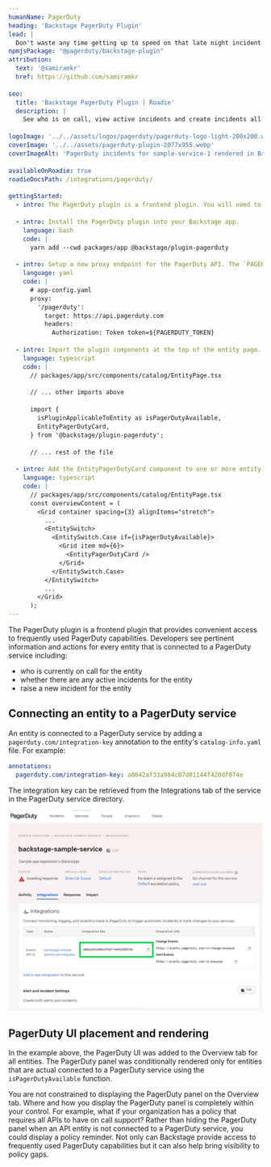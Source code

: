 ```yaml
---
humanName: PagerDuty
heading: 'Backstage PagerDuty Plugin'
lead: |
  Don't waste any time getting up to speed on that late night incident.
npmjsPackage: "@pagerduty/backstage-plugin"
attribution:
  text: '@samiramkr'
  href: https://github.com/samiramkr

seo:
  title: 'Backstage PagerDuty Plugin | Roadie'
  description: |
    See who is on call, view active incidents and create incidents all from within Backstage.

logoImage: '../../assets/logos/pagerduty/pagerduty-logo-light-200x200.webp'
coverImage: '../../assets/pagerduty-plugin-2077x955.webp'
coverImageAlt: 'PagerDuty incidents for sample-service-1 rendered in Backstage.'

availableOnRoadie: true
roadieDocsPath: /integrations/pagerduty/

gettingStarted:
  - intro: The PagerDuty plugin is a frontend plugin. You will need to install it, configure it and add it to an appropriate location on the entity page.

  - intro: Install the PagerDuty plugin into your Backstage app.
    language: bash
    code: |
      yarn add --cwd packages/app @backstage/plugin-pagerduty

  - intro: Setup a new proxy endpoint for the PagerDuty API. The `PAGERDUTY_TOKEN` environment variable will be used to specify a secret access token required to access the PagerDuty API.
    language: yaml
    code: |
      # app-config.yaml
      proxy:
        '/pagerduty':
          target: https://api.pagerduty.com
          headers:
            Authorization: Token token=${PAGERDUTY_TOKEN}

  - intro: Import the plugin components at the top of the entity page.
    language: typescript
    code: |
      // packages/app/src/components/catalog/EntityPage.tsx

      // ... other imports above

      import {
        isPluginApplicableToEntity as isPagerDutyAvailable,
        EntityPagerDutyCard,
      } from '@backstage/plugin-pagerduty';

      // ... rest of the file

  - intro: Add the EntityPagerDutyCard component to one or more entity page components, depending on where you want the PagerDuty UI to appear. For example, here's how to display the PagerDuty UI on the existing Overview tab which is rendered for all types of entities.
    language: typescript
    code: |
      // packages/app/src/components/catalog/EntityPage.tsx
      const overviewContent = (
        <Grid container spacing={3} alignItems="stretch">
          ...
          <EntitySwitch>
            <EntitySwitch.Case if={isPagerDutyAvailable}>
              <Grid item md={6}>
                <EntityPagerDutyCard />
              </Grid>
            </EntitySwitch.Case>
          </EntitySwitch>
          ...
        </Grid>
      );
---
```


The PagerDuty plugin is a frontend plugin that provides convenient access to frequently used PagerDuty capabilities. Developers see pertinent information and actions for every entity that is connected to a PagerDuty service including:

- who is currently on call for the entity
- whether there are any active incidents for the entity
- raise a new incident for the entity

## Connecting an entity to a PagerDuty service

An entity is connected to a PagerDuty service by adding a `pagerduty.com/integration-key` annotation to the entity's `catalog-info.yaml` file. For example:

```yaml
annotations:
  pagerduty.com/integration-key: a8642af33a984c07d01144f420df074e
```

The integration key can be retrieved from the Integrations tab of the service in the PagerDuty service directory.

![PagerDuty service integrations tab](./pagerduty-service-integration-key.webp)

## PagerDuty UI placement and rendering

In the example above, the PagerDuty UI was added to the Overview tab for all entities. The PagerDuty panel was conditionally rendered only for entities that are actual connected to a PagerDuty service using the `isPagerDutyAvailable` function.

You are not constrained to displaying the PagerDuty panel on the Overview tab. Where and how you display the PagerDuty panel is completely within your control. For example, what if your organization has a policy that requires all APIs to have on call support? Rather than hiding the PagerDuty panel when an API entity is not connected to a PagerDuty service, you could display a policy reminder. Not only can Backstage provide access to frequently used PagerDuty capabilities but it can also help bring visibility to policy gaps.
